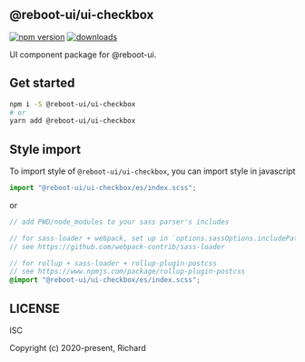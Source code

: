 ## @reboot-ui/ui-checkbox

[![npm version](https://img.shields.io/npm/v/@reboot-ui/ui-checkbox.svg)](https://www.npmjs.org/package/@reboot-ui/ui-checkbox)
[![downloads](https://img.shields.io/npm/dm/@reboot-ui/ui-checkbox.svg)](https://www.npmjs.org/package/@reboot-ui/ui-checkbox)

UI component package for @reboot-ui.

## Get started

```bash
npm i -S @reboot-ui/ui-checkbox
# or
yarn add @reboot-ui/ui-checkbox
```

## Style import

To import style of `@reboot-ui/ui-checkbox`, you can import style in javascript

```js
import "@reboot-ui/ui-checkbox/es/index.scss";
```

or

```scss
// add PWD/node_modules to your sass parser's includes

// for sass-loader + webpack, set up in `options.sassOptions.includePaths`,
// see https://github.com/webpack-contrib/sass-loader

// for rollup + sass-loader + rollup-plugin-postcss
// see https://www.npmjs.com/package/rollup-plugin-postcss
@import "@reboot-ui/ui-checkbox/es/index.scss";
```
## LICENSE

ISC

Copyright (c) 2020-present, Richard
